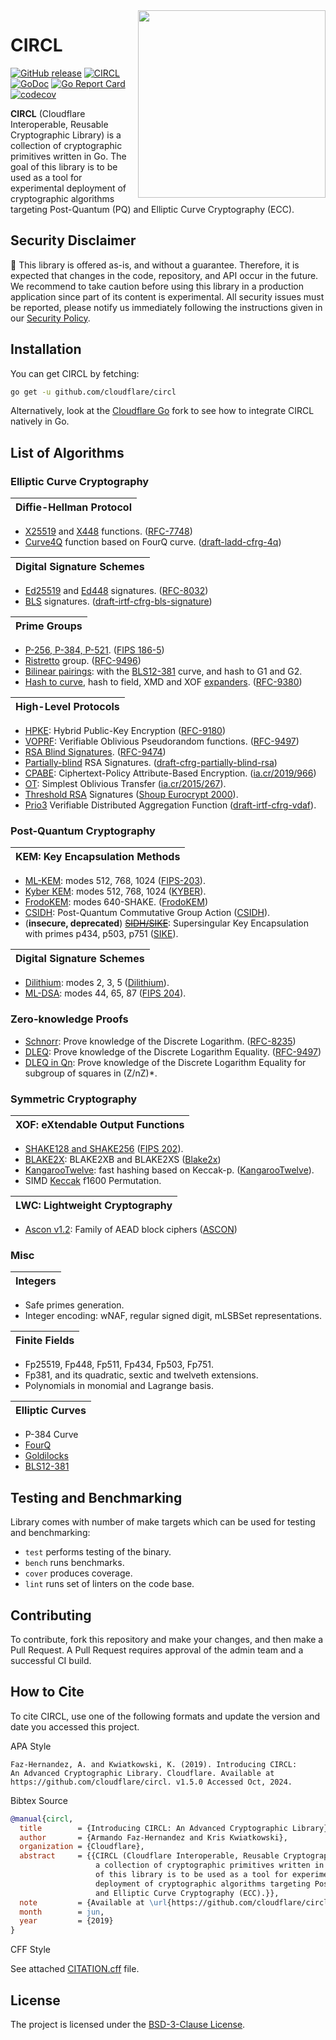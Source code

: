 <img src=".etc/icon.png" align="right" height="300" width="300"/>

# CIRCL

[![GitHub release](https://img.shields.io/github/release/cloudflare/circl.svg)](https://GitHub.com/cloudflare/circl/releases/)
[![CIRCL](https://github.com/cloudflare/circl/workflows/CIRCL/badge.svg)](https://github.com/cloudflare/circl/actions)
[![GoDoc](https://godoc.org/github.com/cloudflare/circl?status.svg)](https://pkg.go.dev/github.com/cloudflare/circl?tab=overview)
[![Go Report Card](https://goreportcard.com/badge/github.com/cloudflare/circl)](https://goreportcard.com/report/github.com/cloudflare/circl)
[![codecov](https://codecov.io/gh/cloudflare/circl/branch/main/graph/badge.svg)](https://codecov.io/gh/cloudflare/circl)

**CIRCL** (Cloudflare Interoperable, Reusable Cryptographic Library) is a collection
of cryptographic primitives written in Go. The goal of this library is to be used as a tool for
experimental deployment of cryptographic algorithms targeting Post-Quantum (PQ) and Elliptic
Curve Cryptography (ECC).

## Security Disclaimer

🚨 This library is offered as-is, and without a guarantee. Therefore, it is expected that changes in the code, repository, and API occur in the future. We recommend to take caution before using this library in a production application since part of its content is experimental. All security issues must be reported, please notify us immediately following the instructions given in our [Security Policy](https://github.com/cloudflare/circl/security/policy).

## Installation

You can get CIRCL by fetching:

```sh
go get -u github.com/cloudflare/circl
```

Alternatively, look at the [Cloudflare Go](https://github.com/cloudflare/go/tree/cf) fork to see how to integrate CIRCL natively in Go.

## List of Algorithms

[RFC-7748]: https://doi.org/10.17487/RFC7748
[RFC-8032]: https://doi.org/10.17487/RFC8032
[RFC-8235]: https://doi.org/10.17487/RFC8235
[RFC-9180]: https://doi.org/10.17487/RFC9180
[RFC-9380]: https://doi.org/10.17487/RFC9380
[RFC-9474]: https://doi.org/10.17487/RFC9474
[RFC-9496]: https://doi.org/10.17487/RFC9496
[RFC-9497]: https://doi.org/10.17487/RFC9497
[FIPS 202]: https://doi.org/10.6028/NIST.FIPS.202
[FIPS 186-5]: https://doi.org/10.6028/NIST.FIPS.186-5
[BLS12-381]: https://electriccoin.co/blog/new-snark-curve/
[ia.cr/2015/267]: https://ia.cr/2015/267
[ia.cr/2019/966]: https://ia.cr/2019/966

### Elliptic Curve Cryptography

| Diffie-Hellman Protocol |
|:---:|

- [X25519](./dh/x25519) and [X448](./dh/x448) functions. ([RFC-7748])
- [Curve4Q](./dh/curve4q) function based on FourQ curve. ([draft-ladd-cfrg-4q](https://datatracker.ietf.org/doc/draft-ladd-cfrg-4q/))

| Digital Signature Schemes |
|:---:|

- [Ed25519](./sign/ed25519) and [Ed448](./sign/ed448) signatures. ([RFC-8032])
- [BLS](./sign/bls) signatures. ([draft-irtf-cfrg-bls-signature](https://datatracker.ietf.org/doc/draft-irtf-cfrg-bls-signature/))

| Prime Groups |
|:---:|

 - [P-256, P-384, P-521](./group). ([FIPS 186-5])
 - [Ristretto](./group) group. ([RFC-9496])
 - [Bilinear pairings](./ecc/bls12381): with the [BLS12-381] curve, and hash to G1 and G2.
 - [Hash to curve](./group), hash to field, XMD and XOF [expanders](./expander). ([RFC-9380])

| High-Level Protocols |
|:---:|

 - [HPKE](./hpke): Hybrid Public-Key Encryption ([RFC-9180])
 - [VOPRF](./oprf): Verifiable Oblivious Pseudorandom functions. ([RFC-9497])
 - [RSA Blind Signatures](./blindsign/blindrsa). ([RFC-9474])
 - [Partially-blind](./blindsign/blindrsa/partiallyblindrsa/) RSA Signatures. ([draft-cfrg-partially-blind-rsa](https://datatracker.ietf.org/doc/draft-amjad-cfrg-partially-blind-rsa/))
 - [CPABE](./abe/cpabe): Ciphertext-Policy Attribute-Based Encryption. ([ia.cr/2019/966])
 - [OT](./ot/simot): Simplest Oblivious Transfer ([ia.cr/2015/267]).
 - [Threshold RSA](./tss/rsa) Signatures ([Shoup Eurocrypt 2000](https://www.iacr.org/archive/eurocrypt2000/1807/18070209-new.pdf)).
 - [Prio3](./vdaf/prio3) Verifiable Distributed Aggregation Function ([draft-irtf-cfrg-vdaf](https://datatracker.ietf.org/doc/draft-irtf-cfrg-vdaf/)).

### Post-Quantum Cryptography

| KEM: Key Encapsulation Methods |
|:---:|

 - [ML-KEM](./kem/mlkem): modes 512, 768, 1024 ([FIPS-203](https://doi.org/10.6028/NIST.FIPS.203)).
 - [Kyber KEM](./kem/kyber): modes 512, 768, 1024 ([KYBER](https://pq-crystals.org/kyber/)).
 - [FrodoKEM](./kem/frodo): modes 640-SHAKE. ([FrodoKEM](https://frodokem.org/))
 - [CSIDH](./dh/csidh): Post-Quantum Commutative Group Action ([CSIDH](https://csidh.isogeny.org/)).
 - (**insecure, deprecated**) ~~[SIDH/SIKE](./kem/sike)~~: Supersingular Key Encapsulation with primes p434, p503, p751 ([SIKE](https://sike.org/)).

| Digital Signature Schemes |
|:---:|

 - [Dilithium](./sign/dilithium): modes 2, 3, 5 ([Dilithium](https://pq-crystals.org/dilithium/)).
 - [ML-DSA](./sign/mldsa): modes 44, 65, 87 ([FIPS 204](https://nvlpubs.nist.gov/nistpubs/FIPS/NIST.FIPS.204.pdf)).

### Zero-knowledge Proofs

 - [Schnorr](./zk/dl): Prove knowledge of the Discrete Logarithm. ([RFC-8235])
 - [DLEQ](./zk/dleq): Prove knowledge of the Discrete Logarithm Equality. ([RFC-9497])
 - [DLEQ in Qn](./zk/qndleq): Prove knowledge of the Discrete Logarithm Equality for subgroup of squares in (Z/nZ)\*.

### Symmetric Cryptography

| XOF: eXtendable Output Functions |
|:---:|

 - [SHAKE128 and SHAKE256](./xof) ([FIPS 202]).
 - [BLAKE2X](./xof): BLAKE2XB and BLAKE2XS ([Blake2x](https://www.blake2.net/blake2x.pdf))
 - [KangarooTwelve](./xof/k12): fast hashing based on Keccak-p. ([KangarooTwelve](https://keccak.team/kangarootwelve.html)).
 - SIMD [Keccak](https://keccak.team/keccak_specs_summary.html) f1600 Permutation.

| LWC: Lightweight Cryptography |
|:---:|

- [Ascon v1.2](./cipher/ascon): Family of AEAD block ciphers ([ASCON](https://ascon.iaik.tugraz.at/index.html))

### Misc

| Integers |
|:---:|

- Safe primes generation.
- Integer encoding: wNAF, regular signed digit, mLSBSet representations.

| Finite Fields |
|:---:|

 - Fp25519, Fp448, Fp511, Fp434, Fp503, Fp751.
 - Fp381, and its quadratic, sextic and twelveth extensions.
 - Polynomials in monomial and Lagrange basis.

| Elliptic Curves |
|:---:|

 - P-384 Curve
 - [FourQ](https://eprint.iacr.org/2015/565)
 - [Goldilocks](https://eprint.iacr.org/2015/625)
 - [BLS12-381](https://electriccoin.co/blog/new-snark-curve/)

## Testing and Benchmarking

Library comes with number of make targets which can be used for testing and
benchmarking:

- ``test`` performs testing of the binary.
- ``bench`` runs benchmarks.
- ``cover`` produces coverage.
- ``lint`` runs set of linters on the code base.

## Contributing

To contribute, fork this repository and make your changes, and then make a Pull
Request. A Pull Request requires approval of the admin team and a successful
CI build.

## How to Cite

To cite CIRCL, use one of the following formats and update the version and date you accessed this project.

APA Style

```
Faz-Hernandez, A. and Kwiatkowski, K. (2019). Introducing CIRCL:
An Advanced Cryptographic Library. Cloudflare. Available at
https://github.com/cloudflare/circl. v1.5.0 Accessed Oct, 2024.
```

Bibtex Source

```bibtex
@manual{circl,
  title        = {Introducing CIRCL: An Advanced Cryptographic Library},
  author       = {Armando Faz-Hernandez and Kris Kwiatkowski},
  organization = {Cloudflare},
  abstract     = {{CIRCL (Cloudflare Interoperable, Reusable Cryptographic Library) is
                   a collection of cryptographic primitives written in Go. The goal
                   of this library is to be used as a tool for experimental
                   deployment of cryptographic algorithms targeting Post-Quantum (PQ)
                   and Elliptic Curve Cryptography (ECC).}},
  note         = {Available at \url{https://github.com/cloudflare/circl}. v1.5.0 Accessed Oct, 2024},
  month        = jun,
  year         = {2019}
}
```

CFF Style

See attached [CITATION.cff](CITATION.cff) file.

## License

The project is licensed under the [BSD-3-Clause License](./LICENSE).
